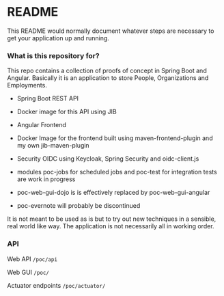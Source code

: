 # README #

This README would normally document whatever steps are necessary to get your application up and running.

### What is this repository for? ###

This repo contains a collection of proofs of concept in Spring Boot and Angular. 
Basically it is an application to store People, Organizations and Employments.

- Spring Boot REST API
- Docker image for this API using JIB
- Angular Frontend
- Docker Image for the frontend built using maven-frontend-plugin and my own jib-maven-plugin
- Security OIDC using Keycloak, Spring Security and oidc-client.js

- modules poc-jobs for scheduled jobs and poc-test for integration tests are work in progress
- poc-web-gui-dojo is is effectively replaced by poc-web-gui-angular
- poc-evernote will probably be discontinued

It is not meant to be used as is but to try out new techniques in a sensible, real world like way.
The application is not necessarily all in working order.


### API ###


Web API
`/poc/api`

Web GUI
`/poc/`


Actuator endpoints
`/poc/actuator/`
